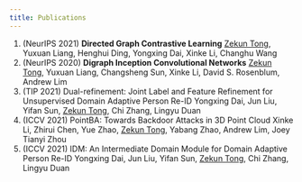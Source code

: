 ```yaml
---
title: Publications
---
```

1. (NeurIPS 2021) **Directed Graph Contrastive Learning**
    <u>Zekun Tong</u>, Yuxuan Liang, Henghui Ding, Yongxing Dai, Xinke Li, Changhu Wang 
2. (NeurIPS 2020) **Digraph Inception Convolutional Networks**
    <u>Zekun Tong</u>, Yuxuan Liang, Changsheng Sun, Xinke Li, David S. Rosenblum, Andrew Lim
3. (TIP 2021) Dual-refinement: Joint Label and Feature Refinement for Unsupervised Domain Adaptive Person Re-ID
    Yongxing Dai, Jun Liu, Yifan Sun, <u>Zekun Tong</u>, Chi Zhang, Lingyu Duan
4. (ICCV 2021) PointBA: Towards Backdoor Attacks in 3D Point Cloud
    Xinke Li, Zhirui Chen, Yue Zhao, <u>Zekun Tong</u>, Yabang Zhao, Andrew Lim, Joey Tianyi Zhou
5. (ICCV 2021) IDM: An Intermediate Domain Module for Domain Adaptive Person Re-ID
    Yongxing Dai, Jun Liu, Yifan Sun, <u>Zekun Tong</u>, Chi Zhang, Lingyu Duan